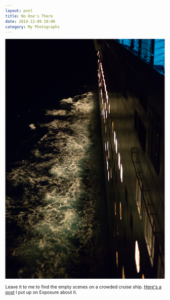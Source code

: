 ```yaml
---
layout: post
title: No One's There
date: 2014-12-09 20:00
category: My Photographs
---
```


![The Sea over the Side of a Cruise Ship](/images/DSCF1517.jpg)

Leave it to me to find the empty scenes on a crowded cruise ship. [Here's a post](https://andyoliver.exposure.co/no-ones-there) I put up on Exposure about it.
